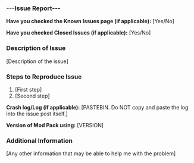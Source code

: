 ### ---Issue Report---
**Have you checked the Known Issues page (if applicable):** [Yes/No]

**Have you checked Closed Issues (if applicable):** [Yes/No]
### Description of Issue
[Description of the issue]

### Steps to Reproduce Issue
1. [First step]
2. [Second step]

**Crash log/Log (if applicable):** [PASTEBIN. Do NOT copy and paste the log into the issue post itself.]

**Version of Mod Pack using:** [VERSION]

### Additional Information
[Any other information that may be able to help me with the problem]
